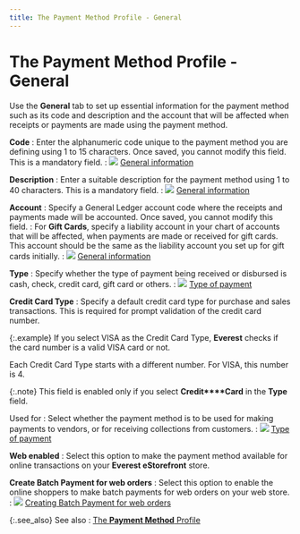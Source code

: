```yaml
---
title: The Payment Method Profile - General
---
```


# The Payment Method Profile - General


Use the **General** tab to set up  essential information for the payment method such as its code and description  and the account that will be affected when receipts or payments are made  using the payment method.


**Code**
: Enter the alphanumeric code unique to the payment  method you are defining using 1 to 15 characters. Once saved, you cannot  modify this field. This is a mandatory field.
: ![]({{site.sc_baseurl}}/img/lens.gif) [General  information]({{site.sc_baseurl}}/options/payment-information/payment-methods/payment-method-details/general_information_payment_method.html)<font color="#000000" class="hcp3"> </font>


**Description**
: Enter a suitable description for the payment method  using 1 to 40 characters. This is a mandatory field.
: ![]({{site.sc_baseurl}}/img/lens.gif) [General  information]({{site.sc_baseurl}}/options/payment-information/payment-methods/payment-method-details/general_information_payment_method.html)<font color="#000000" class="hcp3"> </font>


**Account**
: Specify a General Ledger account code where the  receipts and payments made will be accounted. Once saved, you cannot modify  this field.
: For **Gift Cards**,  specify a liability account in your chart of accounts that will be affected,  when payments are made or received for gift cards. This account should  be the same as the liability account you set up for gift cards initially.
: ![]({{site.sc_baseurl}}/img/lens.gif) [General  information]({{site.sc_baseurl}}/options/payment-information/payment-methods/payment-method-details/general_information_payment_method.html)<font color="#000000" class="hcp3"> </font>


**Type**
: Specify whether the type of payment being received  or disbursed is cash, check, credit card, gift card or others.
: ![]({{site.sc_baseurl}}/img/lens.gif) [Type  of payment]({{site.sc_baseurl}}/options/payment-information/payment-methods/payment-method-details/type_of_payment.html)<font color="#000000" class="hcp3"> </font>


**Credit Card Type**
: Specify a default credit card type for purchase  and sales transactions. This is required for prompt validation of the  credit card number.


{:.example}
If you select VISA as the Credit Card Type,  **Everest** checks if the card number  is a valid VISA card or not.


Each Credit Card Type starts with a different  number. For VISA, this number is 4.


{:.note}
This field is enabled only if you select **Credit****Card** in the **Type**  field.


Used for
: Select whether the payment method is to be used  for making payments to vendors, or for receiving collections from customers.
: ![]({{site.sc_baseurl}}/img/lens.gif) [Type  of payment]({{site.sc_baseurl}}/options/payment-information/payment-methods/payment-method-details/type_of_payment.html)


**Web enabled**
: Select this option to make the payment method available  for online transactions on your **Everest 
 eStorefront** store.


**Create Batch Payment for web orders**
: Select this option to enable the online shoppers  to make batch payments for web orders on your web store.
: ![]({{site.sc_baseurl}}/img/lens.gif) [Creating  Batch Payment for web orders]({{site.sc_baseurl}}/misc/creating_batch_payment_for_web_orders.html)


{:.see_also}
See also
: [The **Payment Method** Profile]({{site.sc_baseurl}}/options/payment-information/payment-methods/set-up-a-payment-method/the_payment_method_profile.html)
